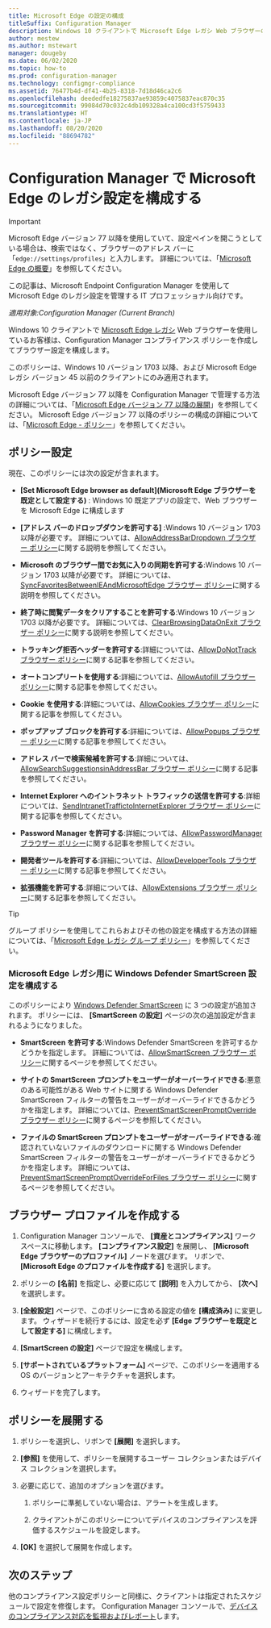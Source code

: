 ```yaml
---
title: Microsoft Edge の設定の構成
titleSuffix: Configuration Manager
description: Windows 10 クライアントで Microsoft Edge レガシ Web ブラウザーの設定を構成する
author: mestew
ms.author: mstewart
manager: dougeby
ms.date: 06/02/2020
ms.topic: how-to
ms.prod: configuration-manager
ms.technology: configmgr-compliance
ms.assetid: 76477b4d-df41-4b25-8318-7d18d46ca2c6
ms.openlocfilehash: deededfe18275837ae93859c4075837eac870c35
ms.sourcegitcommit: 99084d70c032c4db109328a4ca100cd3f5759433
ms.translationtype: HT
ms.contentlocale: ja-JP
ms.lasthandoff: 08/20/2020
ms.locfileid: "88694782"
---
```

# <a name="configure-microsoft-edge-legacy-settings-in-configuration-manager"></a>Configuration Manager で Microsoft Edge のレガシ設定を構成する

> [!IMPORTANT]
> Microsoft Edge バージョン 77 以降を使用していて、設定ペインを開こうとしている場合は、検索ではなく、ブラウザーのアドレス バーに「`edge://settings/profiles`」と入力します。 詳細については、「[Microsoft Edge の概要](https://support.microsoft.com/help/17171/microsoft-edge-get-to-know)」を参照してください。
>
> この記事は、Microsoft Endpoint Configuration Manager を使用して Microsoft Edge のレガシ設定を管理する IT プロフェッショナル向けです。

*適用対象:Configuration Manager (Current Branch)*

<!-- 1357310 -->
Windows 10 クライアントで [Microsoft Edge レガシ](/microsoft-edge/deploy/) Web ブラウザーを使用しているお客様は、Configuration Manager コンプライアンス ポリシーを作成してブラウザー設定を構成します。

このポリシーは、Windows 10 バージョン 1703 以降、および Microsoft Edge レガシ バージョン 45 以前のクライアントにのみ適用されます。 <!--511552-->

Microsoft Edge バージョン 77 以降を Configuration Manager で管理する方法の詳細については、「[Microsoft Edge バージョン 77 以降の展開](../../apps/deploy-use/deploy-edge.md)」を参照してください。 Microsoft Edge バージョン 77 以降のポリシーの構成の詳細については、「[Microsoft Edge - ポリシー](/DeployEdge/microsoft-edge-policies)」を参照してください。

## <a name="policy-settings"></a>ポリシー設定

現在、このポリシーには次の設定が含まれます。

- **[Set Microsoft Edge browser as default]\(Microsoft Edge ブラウザーを既定として設定する\)** : Windows 10 既定アプリの設定で、Web ブラウザーを Microsoft Edge に構成します

- **[アドレス バーのドロップダウンを許可する]** :Windows 10 バージョン 1703 以降が必要です。 詳細については、[AllowAddressBarDropdown ブラウザー ポリシー](/windows/client-management/mdm/policy-csp-browser#browser-allowaddressbardropdown)に関する説明を参照してください。

- **Microsoft のブラウザー間でお気に入りの同期を許可する**:Windows 10 バージョン 1703 以降が必要です。 詳細については、[SyncFavoritesBetweenIEAndMicrosoftEdge ブラウザー ポリシー](/windows/client-management/mdm/policy-csp-browser#browser-syncfavoritesbetweenieandmicrosoftedge)に関する説明を参照してください。

- **終了時に閲覧データをクリアすることを許可する**:Windows 10 バージョン 1703 以降が必要です。 詳細については、[ClearBrowsingDataOnExit ブラウザー ポリシー](/windows/client-management/mdm/policy-csp-browser#browser-clearbrowsingdataonexit)に関する説明を参照してください。

- **トラッキング拒否ヘッダーを許可する**:詳細については、[AllowDoNotTrack ブラウザー ポリシー](/windows/client-management/mdm/policy-csp-browser#browser-allowdonottrack)に関する記事を参照してください。

- **オートコンプリートを使用する**:詳細については、[AllowAutofill ブラウザー ポリシー](/windows/client-management/mdm/policy-csp-browser#browser-allowautofill)に関する記事を参照してください。

- **Cookie を使用する**:詳細については、[AllowCookies ブラウザー ポリシー](/windows/client-management/mdm/policy-csp-browser#browser-allowcookies)に関する記事を参照してください。

- **ポップアップ ブロックを許可する**:詳細については、[AllowPopups ブラウザー ポリシー](/windows/client-management/mdm/policy-csp-browser#browser-allowpopups)に関する記事を参照してください。

- **アドレス バーで検索候補を許可する**:詳細については、[AllowSearchSuggestionsinAddressBar ブラウザー ポリシー](/windows/client-management/mdm/policy-csp-browser#browser-allowsearchsuggestionsinaddressbar)に関する記事を参照してください。

- **Internet Explorer へのイントラネット トラフィックの送信を許可する**:詳細については、[SendIntranetTraffictoInternetExplorer ブラウザー ポリシー](/windows/client-management/mdm/policy-csp-browser#browser-sendintranettraffictointernetexplorer)に関する記事を参照してください。

- **Password Manager を許可する**:詳細については、[AllowPasswordManager ブラウザー ポリシー](/windows/client-management/mdm/policy-csp-browser#browser-allowpasswordmanager)に関する記事を参照してください。

- **開発者ツールを許可する**:詳細については、[AllowDeveloperTools ブラウザー ポリシー](/windows/client-management/mdm/policy-csp-browser#browser-allowdevelopertools)に関する記事を参照してください。

- **拡張機能を許可する**:詳細については、[AllowExtensions ブラウザー ポリシー](/windows/client-management/mdm/policy-csp-browser#browser-allowextensions)に関する記事を参照してください。

> [!TIP]
> グループ ポリシーを使用してこれらおよびその他の設定を構成する方法の詳細については、「[Microsoft Edge レガシ グループ ポリシー](/microsoft-edge/deploy/group-policies/)」を参照してください。

### <a name="configure-windows-defender-smartscreen-settings-for-microsoft-edge-legacy"></a>Microsoft Edge レガシ用に Windows Defender SmartScreen 設定を構成する
<!--1353701-->
このポリシーにより [Windows Defender SmartScreen](/windows/security/threat-protection/microsoft-defender-smartscreen/microsoft-defender-smartscreen-overview) に 3 つの設定が追加されます。 ポリシーには、 **[SmartScreen の設定]** ページの次の追加設定が含まれるようになりました。

- **SmartScreen を許可する**:Windows Defender SmartScreen を許可するかどうかを指定します。 詳細については、[AllowSmartScreen ブラウザー ポリシー](/windows/client-management/mdm/policy-csp-browser#browser-allowsmartscreen)に関するページを参照してください。

- **サイトの SmartScreen プロンプトをユーザーがオーバーライドできる**:悪意のある可能性がある Web サイトに関する Windows Defender SmartScreen フィルターの警告をユーザーがオーバーライドできるかどうかを指定します。 詳細については、[PreventSmartScreenPromptOverride ブラウザー ポリシー](/windows/client-management/mdm/policy-csp-browser#browser-preventsmartscreenpromptoverride)に関するページを参照してください。

- **ファイルの SmartScreen プロンプトをユーザーがオーバーライドできる**:確認されていないファイルのダウンロードに関する Windows Defender SmartScreen フィルターの警告をユーザーがオーバーライドできるかどうかを指定します。 詳細については、[PreventSmartScreenPromptOverrideForFiles ブラウザー ポリシー](/windows/client-management/mdm/policy-csp-browser#browser-preventsmartscreenpromptoverrideforfiles)に関するページを参照してください。

## <a name="create-the-browser-profile"></a>ブラウザー プロファイルを作成する

1. Configuration Manager コンソールで、 **[資産とコンプライアンス]** ワークスペースに移動します。 **[コンプライアンス設定]** を展開し、 **[Microsoft Edge ブラウザーのプロファイル]** ノードを選びます。 リボンで、 **[Microsoft Edge のプロファイルを作成する]** を選択します。

2. ポリシーの **[名前]** を指定し、必要に応じて **[説明]** を入力してから、 **[次へ]** を選択します。

3. **[全般設定]** ページで、このポリシーに含める設定の値を **[構成済み]** に変更します。 ウィザードを続行するには、設定を必ず **[Edge ブラウザーを既定として設定する]** に構成します。

4. **[SmartScreen の設定]** ページで設定を構成します。

5. **[サポートされているプラットフォーム]** ページで、このポリシーを適用する OS のバージョンとアーキテクチャを選択します。

6. ウィザードを完了します。

## <a name="deploy-the-policy"></a>ポリシーを展開する

1. ポリシーを選択し、リボンで **[展開]** を選択します。

2. **[参照]** を使用して、ポリシーを展開するユーザー コレクションまたはデバイス コレクションを選択します。

3. 必要に応じて、追加のオプションを選びます。

    1. ポリシーに準拠していない場合は、アラートを生成します。

    2. クライアントがこのポリシーについてデバイスのコンプライアンスを評価するスケジュールを設定します。

4. **[OK]** を選択して展開を作成します。

## <a name="next-steps"></a>次のステップ

他のコンプライアンス設定ポリシーと同様に、クライアントは指定されたスケジュールで設定を修復します。 Configuration Manager コンソールで、[デバイスのコンプライアンス対応を監視およびレポート](monitor-compliance-settings.md)します。